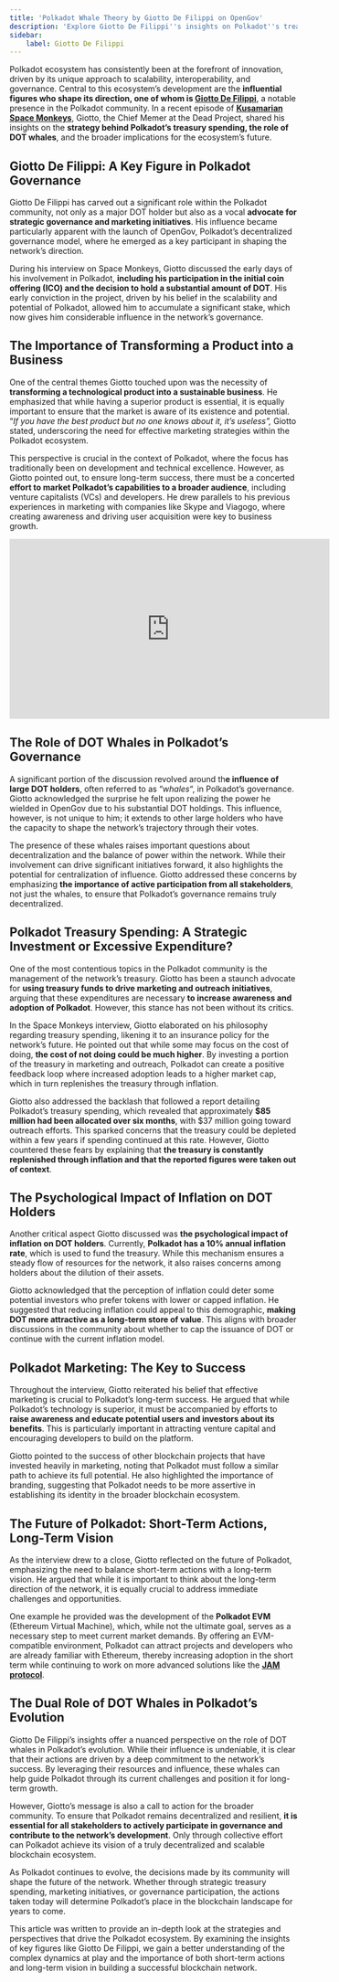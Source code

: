 ```yaml
---
title: 'Polkadot Whale Theory by Giotto De Filippi on OpenGov'
description: 'Explore Giotto De Filippi''s insights on Polkadot''s treasury strategy, DOT whale influence, and the future of blockchain governance.'
sidebar:
    label: Giotto De Filippi
---
```


Polkadot ecosystem has consistently been at the forefront of innovation, driven by its unique approach to scalability, interoperability, and governance. Central to this ecosystem’s development are the **influential figures who shape its direction, one of whom is [Giotto De Filippi](https://x.com/giottodf)**, a notable presence in the Polkadot community. In a recent episode of [**Kusamarian Space Monkeys**](https://dablock.com/ecosystem/kusamarian/), Giotto, the Chief Memer at the Dead Project, shared his insights on the **strategy behind Polkadot’s treasury spending, the role of DOT whales**, and the broader implications for the ecosystem’s future.

## Giotto De Filippi: A Key Figure in Polkadot Governance
Giotto De Filippi has carved out a significant role within the Polkadot community, not only as a major DOT holder but also as a vocal **advocate for strategic governance and marketing initiatives**. His influence became particularly apparent with the launch of OpenGov, Polkadot’s decentralized governance model, where he emerged as a key participant in shaping the network’s direction.

During his interview on Space Monkeys, Giotto discussed the early days of his involvement in Polkadot, **including his participation in the initial coin offering (ICO) and the decision to hold a substantial amount of DOT**. His early conviction in the project, driven by his belief in the scalability and potential of Polkadot, allowed him to accumulate a significant stake, which now gives him considerable influence in the network’s governance.

## The Importance of Transforming a Product into a Business
One of the central themes Giotto touched upon was the necessity of **transforming a technological product into a sustainable business**. He emphasized that while having a superior product is essential, it is equally important to ensure that the market is aware of its existence and potential. “*If you have the best product but no one knows about it, it’s useless”,* Giotto stated, underscoring the need for effective marketing strategies within the Polkadot ecosystem.

This perspective is crucial in the context of Polkadot, where the focus has traditionally been on development and technical excellence. However, as Giotto pointed out, to ensure long-term success, there must be a concerted **effort to market Polkadot’s capabilities to a broader audience**, including venture capitalists (VCs) and developers. He drew parallels to his previous experiences in marketing with companies like Skype and Viagogo, where creating awareness and driving user acquisition were key to business growth.

<iframe allowfullscreen="allowfullscreen" frameborder="0" height="315" src="https://www.youtube.com/embed/SqTvlT3pLZA?si=cMTsaSk0bSo0deWw" title="YouTube video player" width="560"></iframe>

## The Role of DOT Whales in Polkadot’s Governance
A significant portion of the discussion revolved around th**e influence of large DOT holders**, often referred to as “*whales*“, in Polkadot’s governance. Giotto acknowledged the surprise he felt upon realizing the power he wielded in OpenGov due to his substantial DOT holdings. This influence, however, is not unique to him; it extends to other large holders who have the capacity to shape the network’s trajectory through their votes.

The presence of these whales raises important questions about decentralization and the balance of power within the network. While their involvement can drive significant initiatives forward, it also highlights the potential for centralization of influence. Giotto addressed these concerns by emphasizing **the importance of active participation from all stakeholders**, not just the whales, to ensure that Polkadot’s governance remains truly decentralized.

## Polkadot Treasury Spending: A Strategic Investment or Excessive Expenditure?
One of the most contentious topics in the Polkadot community is the management of the network’s treasury. Giotto has been a staunch advocate for **using treasury funds to drive marketing and outreach initiatives**, arguing that these expenditures are necessary **to increase awareness and adoption of Polkadot**. However, this stance has not been without its critics.

In the Space Monkeys interview, Giotto elaborated on his philosophy regarding treasury spending, likening it to an insurance policy for the network’s future. He pointed out that while some may focus on the cost of doing, **the cost of not doing could be much higher**. By investing a portion of the treasury in marketing and outreach, Polkadot can create a positive feedback loop where increased adoption leads to a higher market cap, which in turn replenishes the treasury through inflation.

Giotto also addressed the backlash that followed a report detailing Polkadot’s treasury spending, which revealed that approximately **$85 million had been allocated over six months**, with $37 million going toward outreach efforts. This sparked concerns that the treasury could be depleted within a few years if spending continued at this rate. However, Giotto countered these fears by explaining that **the treasury is constantly replenished through inflation and that the reported figures were taken out of context**.

## The Psychological Impact of Inflation on DOT Holders
Another critical aspect Giotto discussed was **the psychological impact of inflation on DOT holders**. Currently, **Polkadot has a 10% annual inflation rate**, which is used to fund the treasury. While this mechanism ensures a steady flow of resources for the network, it also raises concerns among holders about the dilution of their assets.

Giotto acknowledged that the perception of inflation could deter some potential investors who prefer tokens with lower or capped inflation. He suggested that reducing inflation could appeal to this demographic, **making DOT more attractive as a long-term store of value**. This aligns with broader discussions in the community about whether to cap the issuance of DOT or continue with the current inflation model.

## Polkadot Marketing: The Key to Success
Throughout the interview, Giotto reiterated his belief that effective marketing is crucial to Polkadot’s long-term success. He argued that while Polkadot’s technology is superior, it must be accompanied by efforts to **raise awareness and educate potential users and investors about its benefits**. This is particularly important in attracting venture capital and encouraging developers to build on the platform.

Giotto pointed to the success of other blockchain projects that have invested heavily in marketing, noting that Polkadot must follow a similar path to achieve its full potential. He also highlighted the importance of branding, suggesting that Polkadot needs to be more assertive in establishing its identity in the broader blockchain ecosystem.

## The Future of Polkadot: Short-Term Actions, Long-Term Vision
As the interview drew to a close, Giotto reflected on the future of Polkadot, emphasizing the need to balance short-term actions with a long-term vision. He argued that while it is important to think about the long-term direction of the network, it is equally crucial to address immediate challenges and opportunities.

One example he provided was the development of the **Polkadot EVM** (Ethereum Virtual Machine), which, while not the ultimate goal, serves as a necessary step to meet current market demands. By offering an EVM-compatible environment, Polkadot can attract projects and developers who are already familiar with Ethereum, thereby increasing adoption in the short term while continuing to work on more advanced solutions like the [**JAM protocol**](https://dablock.com/polkadot-jam-chain/).

## The Dual Role of DOT Whales in Polkadot’s Evolution
Giotto De Filippi’s insights offer a nuanced perspective on the role of DOT whales in Polkadot’s evolution. While their influence is undeniable, it is clear that their actions are driven by a deep commitment to the network’s success. By leveraging their resources and influence, these whales can help guide Polkadot through its current challenges and position it for long-term growth.

However, Giotto’s message is also a call to action for the broader community. To ensure that Polkadot remains decentralized and resilient, **it is essential for all stakeholders to actively participate in governance and contribute to the network’s development**. Only through collective effort can Polkadot achieve its vision of a truly decentralized and scalable blockchain ecosystem.

As Polkadot continues to evolve, the decisions made by its community will shape the future of the network. Whether through strategic treasury spending, marketing initiatives, or governance participation, the actions taken today will determine Polkadot’s place in the blockchain landscape for years to come.

This article was written to provide an in-depth look at the strategies and perspectives that drive the Polkadot ecosystem. By examining the insights of key figures like Giotto De Filippi, we gain a better understanding of the complex dynamics at play and the importance of both short-term actions and long-term vision in building a successful blockchain network.